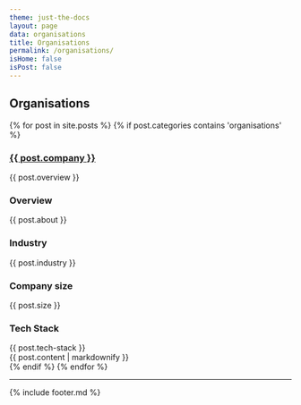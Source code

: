 ```yaml
---
theme: just-the-docs
layout: page
data: organisations
title: Organisations
permalink: /organisations/
isHome: false
isPost: false
---
```


## Organisations

<div class="posts">
  {% for post in site.posts %}
    {% if post.categories contains 'organisations' %}
      <div class="experience-entry">
        <h3><a href="{{ post.website }}" target="_blank">{{ post.company }}</a></h3>
        {{ post.overview }}
        <h3>Overview</h3>
        {{ post.about }}
        <h3>Industry</h3>
        {{ post.industry }}
        <h3>Company size</h3>
        {{ post.size }}
        <h3>Tech Stack</h3>
        {{ post.tech-stack }}
        <br />
        {{ post.content | markdownify }}
      </div>
    {% endif %}
  {% endfor %}
</div>

---

{% include footer.md %}
